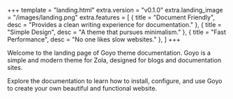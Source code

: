 +++
template = "landing.html"
extra.version = "v0.1.0"
extra.landing_image = "/images/landing.png"
extra.features = [
    { title = "Document Friendly", desc = "Provides a clean writing experience for documentation." },
    { title = "Simple Design", desc = "A theme that pursues minimalism." },
    { title = "Fast Performance", desc = "No one likes slow websites." },
]
+++

Welcome to the landing page of Goyo theme documentation. Goyo is a simple and modern theme for Zola, designed for blogs and documentation sites.

Explore the documentation to learn how to install, configure, and use Goyo to create your own beautiful and functional website.
